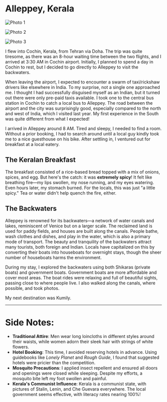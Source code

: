 # Alleppey, Kerala

![Photo 1](https://blogger.googleusercontent.com/img/b/R29vZ2xl/AVvXsEjTyE522Zn0IXQymRhxcNi_aKH5sD1v64QQ7hLzZsE3hsTFs4eE2V0PL4xoDIRQit0YP_7SEPDUPp2bE8cnQaMCqgED7MhIgZDd0hLZ586dTPpPezKnNwjpg_IAZKHiOhyphenhyphenvzp-B_GQcBlVG/s1600/photo+1-752727.JPG)

![Photo 2](https://blogger.googleusercontent.com/img/b/R29vZ2xl/AVvXsEhz9G2ObHUaHidObTMAeMUTr8GHRrJ_c7empSyQuVk91x6MipscIwN4zBRF1dQBJZwXM6fwMm0yuy_6sNY46o0ZTm_X2w6v7BCFUDHJAIQUZNtnQnEe81xuj2E3yXfEcQLrPxui4eDix6Mr/s1600/photo+2-754186.JPG)

![Photo 3](https://blogger.googleusercontent.com/img/b/R29vZ2xl/AVvXsEiO4wIXxqngfWinjx5TQcA_ApAd-Z56VFRYRqT-gWtAmi0vhWwt0AckG8m3VK9jvhuRPTPDBRNB53jtNaXYIH0qcMFhJWNK4YRNAPQ_Zlr3vJ2vYZBK6w8_pUTkbUUxFDa0VLHS7hEUy5Z_/s1600/photo+3-755285.JPG)

I flew into Cochin, Kerala, from Tehran via Doha. The trip was quite tiresome, as there was an 8-hour waiting time between the two flights, and I arrived at 3:30 AM in Cochin airport. Initially, I planned to spend a day in Cochin to rest, but I decided to go directly to Alleppey to visit the backwaters. 

When leaving the airport, I expected to encounter a swarm of taxi/rickshaw drivers like elsewhere in India. To my surprise, not a single one approached me. I thought I had successfully disguised myself as an Indian, but it turned out there were only pre-paid taxis available. I took one to the central bus station in Cochin to catch a local bus to Alleppey. The road between the airport and the city was surprisingly good, especially compared to the north and west of India, which I visited last year. My first experience in the South was quite different from what I expected!

I arrived in Alleppey around 8 AM. Tired and sleepy, I needed to find a room. Without a prior booking, I had to search around until a local guy kindly took me to a nice guesthouse on his bike. After settling in, I ventured out for breakfast at a local eatery.

## The Keralan Breakfast
The breakfast consisted of a rice-based bread topped with a mix of onions, spices, and egg. But here's the catch: it was **extremely spicy**! It felt like breathing fire—my lips swollen, my nose running, and my eyes watering. Even hours later, my stomach burned. For the locals, this was just "a little spicy." Tea or water didn't help quench the fire, either.

## The Backwaters
Alleppey is renowned for its backwaters—a network of water canals and lakes, reminiscent of Venice but on a larger scale. The reclaimed land is used for paddy fields, and houses are built along the canals. People bathe, wash clothes and dishes, and play in the water, which is also a primary mode of transport. The beauty and tranquility of the backwaters attract many tourists, both foreign and Indian. Locals have capitalized on this by converting their boats into houseboats for overnight stays, though the sheer number of houseboats harms the environment.

During my stay, I explored the backwaters using both Shikaras (private boats) and government boats. Government boats are more affordable and cover most areas. The boat rides were relaxing and full of beautiful sights, passing close to where people live. I also walked along the canals, where possible, and took photos. 

My next destination was Kumily.

---

# Side Notes:
- **Traditional Attire**: Men wear long loincloths in different styles around their waists, while women adorn their sleek hair with strings of white flowers.
- **Hotel Booking**: This time, I avoided reserving hotels in advance. Using guidebooks like *Lonely Planet* and *Rough Guide*, I found that suggested hotels were pricier than the competition.
- **Mosquito Precautions**: I applied insect repellent and ensured all doors and openings were closed while sleeping. Despite my efforts, a mosquito bite left my foot swollen and painful.
- **Kerala's Communist Influence**: Kerala is a communist state, with pictures of Stalin, Lenin, and Che Guevara everywhere. The local government seems effective, with literacy rates nearing 100%!